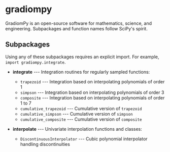 # gradiompy
GradiomPy is an open-source software for mathematics, science, and engineering. Subpackages and function names follow SciPy's spirit.

Subpackages
-----------
Using any of these subpackages requires an explicit import. For example, ``import gradiompy.integrate``.

- **integrate** --- Integration routines for regularly sampled functions:
  - `trapezoid` --- Integration based on interpolating polynomials of order 1
  - `simpson` --- Integration based on interpolating polynomials of order 3
  - `composite` --- Integration based on interpolating polynomials of order 1 to 7
  - `cumulative_trapezoid` --- Cumulative version of `trapezoid`
  - `cumulative_simpson` --- Cumulative version of `simpson`
  - `cumulative_composite` --- Cumulative version of `composite`
  
- **interpolate** --- Univariate interpolation functions and classes:
  - `DiscontinuousInterpolator` --- Cubic polynomial interpolator handling discontinuities
